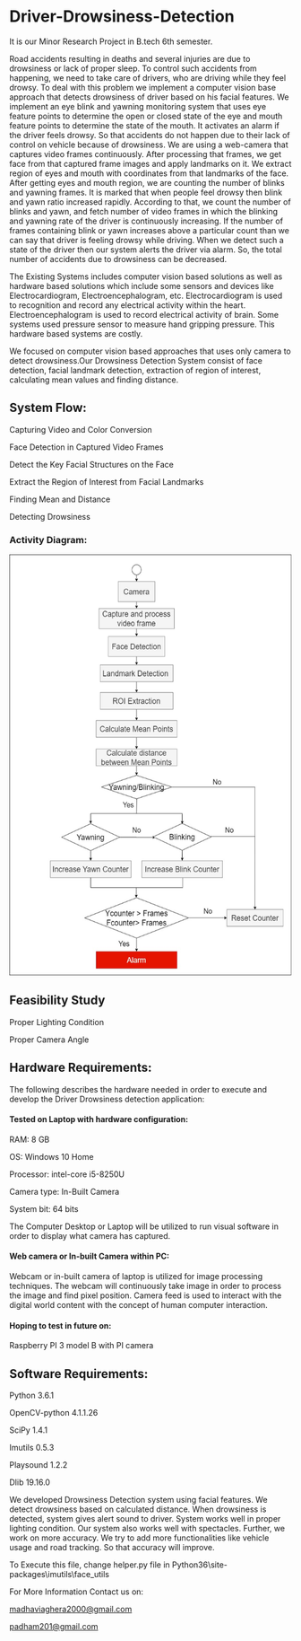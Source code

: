 # Driver-Drowsiness-Detection
It is our Minor Research Project in B.tech 6th semester.

Road accidents resulting in deaths and several injuries are due to drowsiness or lack of proper sleep. To control such accidents from happening, we need to take care of drivers, who are driving while they feel drowsy. To deal with this problem we implement a computer vision base approach that detects drowsiness of driver based on his facial features. We implement an eye blink and yawning monitoring system that uses eye feature points to determine the open or closed state of the eye and mouth feature points to determine the state of the mouth. It activates an alarm if the driver feels drowsy. So that accidents do not happen due to their lack of control on vehicle because of drowsiness. We are using a web-camera that captures video frames continuously. After processing that frames, we get face from that captured frame images and apply landmarks on it. We extract region of eyes and mouth with coordinates from that landmarks of the face. After getting eyes and mouth region, we are counting the number of blinks and yawning frames. It is marked that when people feel drowsy then blink and yawn ratio increased rapidly. According to that, we count the number of blinks and yawn, and fetch number of video frames in which the blinking and yawning rate of the driver is continuously increasing. If the number of frames containing blink or yawn increases above a particular count than we can say that driver is feeling drowsy while driving. When we detect such a state of the driver then our system alerts the driver via alarm. So, the total number of accidents due to drowsiness can be decreased.


The Existing Systems includes computer vision based solutions as well as hardware based solutions which include some sensors and devices like Electrocardiogram, Electroencephalogram, etc. Electrocardiogram is used to recognition and record any electrical activity within the heart. Electroencephalogram is used to record electrical activity of brain. Some systems used pressure sensor to measure hand gripping pressure. This hardware based systems are costly.

We focused on computer vision based approaches that uses only camera to detect drowsiness.Our Drowsiness Detection System consist of face detection, facial landmark detection, extraction of region of interest, calculating mean values and finding distance.  

<h2>System Flow:</h2>

Capturing Video and Color Conversion

Face Detection in Captured Video Frames

Detect the Key Facial Structures on the Face

Extract the Region of Interest from Facial Landmarks

Finding Mean and Distance

Detecting Drowsiness

<h3> Activity Diagram: </h3>

<p align="center">
  <img width="660" height="750" src="Images/Activity Diagram.jpg">
</p>

<h2>Feasibility Study</h2>

Proper Lighting Condition

Proper Camera Angle


<h2>Hardware Requirements:</h2>

The following describes the hardware needed in order to execute and develop the Driver Drowsiness detection application:
<h4>Tested on Laptop with hardware configuration:</h4>

RAM: 8 GB

OS: Windows 10 Home

Processor: intel-core i5-8250U

Camera type: In-Built Camera

System bit: 64 bits

The Computer Desktop or Laptop will be utilized to run visual software in order to display what camera has captured.

<h4>Web camera or In-built Camera within PC:</h4>

Webcam or in-built camera of laptop is utilized for image processing techniques. The webcam will continuously take image in order to process the image and find pixel position. Camera feed is used to interact with the digital world content with the concept of human computer interaction.

<h4>Hoping to test in future on:</h4>

Raspberry PI 3 model B with PI camera

<h2>Software Requirements:</h2>
 
Python  3.6.1

OpenCV-python  4.1.1.26

SciPy  1.4.1

Imutils  0.5.3

Playsound  1.2.2

Dlib  19.16.0

We developed Drowsiness Detection system using facial features. We detect drowsiness based on calculated distance. When drowsiness is detected, system gives alert sound to driver. System works well in proper lighting condition. Our system also works well with spectacles. Further, we work on more accuracy. We try to add more functionalities like vehicle usage and road tracking. So that accuracy will improve.

To Execute this file, change helper.py file in Python36\site-packages\imutils\face_utils

For More Information Contact us on:

madhaviaghera2000@gmail.com

padham201@gmail.com
